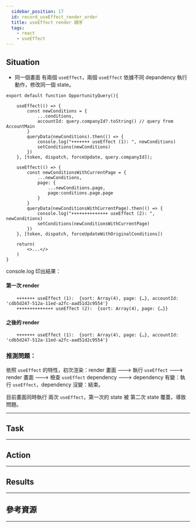 ```yaml
---
  sidebar_position: 17
  id: record_useEffect_render_order
  title: useEffect render 順序
  tags:
    - react
    - useEffect
---
```



## Situation
- 同一個畫面 有兩個 `useEffect`，兩個 `useEffect` 依據不同 depandency 執行動作，修改同一個 state。

```
export default function OpportunityQuery(){

    useEffect(() => {
        const newConditions = {
            ...conditions,
            accountId: query.companyId?.toString() // query from AccountMain
        }
        queryData(newConditions).then(() => {
            console.log("+++++++ useEffect (1): ", newConditions)
            setConditions(newConditions)
        })
    }, [token, dispatch, forceUpdate, query.companyId]);

    useEffect(() => {
        const newConditionsWithCurrentPage = {
            ...newConditions,
            page: {
                ...newConditions.page,
                page:conditions.page.page
            }
        }
        queryData(newConditionsWithCurrentPage).then(() => {
            console.log("++++++++++++++ useEffect (2): ", newConditions)
            setConditions(newConditionsWithCurrentPage)
        })
    }, [token, dispatch, forceUpdateWithOriginalConditions])

    return(
        <>...</>
    )
}

```

console.log 印出結果：

#### 第一次 render

```
    +++++++ useEffect (1):  {sort: Array(4), page: {…}, accountId: 'cdb5d247-512a-11ed-a2fc-aad51d2c9554'}
    ++++++++++++++ useEffect (2):  {sort: Array(4), page: {…}}
```

#### 之後的 render

```
    +++++++ useEffect (1):  {sort: Array(4), page: {…}, accountId: 'cdb5d247-512a-11ed-a2fc-aad51d2c9554'}
```

### 推測問題：

依照 `useEffect` 的特性，初次渲染：render 畫面 ---> 執行 `useEffect` ---> render 畫面 ---> 檢查 `useEffect` dependency ---> dependency 有變：執行 `useEffect`，dependency 沒變：結束。

目前畫面同時執行 兩次 `useEffect`，第一次的 state 被 第二次 state 覆蓋，導致問題。

---

## Task


---

## Action



---

## Results




---

## 參考資源



--- 

